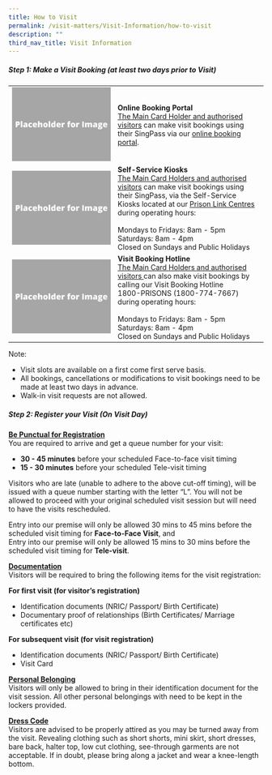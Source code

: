 ```yaml
---
title: How to Visit
permalink: /visit-matters/Visit-Information/how-to-visit
description: ""
third_nav_title: Visit Information
---
```

##### Step 1: Make a Visit Booking (at least two days prior to Visit)

|  | |
| -------- | -------- |
| ![](/images/Placeholder%20for%20Image.png) |**Online Booking Portal**<br>[The Main Card Holder and authorised visitors](/visit-matters/visit-information/who-can-visit) can make visit bookings using their SingPass via our [online booking portal](https://www.ipris.sps.gov.sg/sps-vms3-web/).
|  ![](/images/Placeholder%20for%20Image.png)| **Self-Service Kiosks**<br>[The Main Card Holders and authorised visitors](/visit-matters/visit-information/who-can-visit) can make visit bookings using their SingPass, via the Self-Service Kiosks located at our [Prison Link Centres](/visit-matters/visit-information/permalink) during operating hours:<br>&nbsp;<br>Mondays to Fridays: 8am - 5pm<br>Saturdays: 8am - 4pm<br>Closed on Sundays and Public Holidays|
| ![](/images/Placeholder%20for%20Image.png) | **Visit Booking Hotline**<br>[The Main Card Holders and authorised visitors ](/visit-matters/visit-information/who-can-visit)can also make visit bookings by calling our Visit Booking Hotline <br>1800-PRISONS (1800-774-7667) during operating hours:<br><br>Mondays to Fridays: 8am - 5pm<br>Saturdays: 8am - 4pm<br>Closed on Sundays and Public Holidays|

Note:

* Visit slots are available on a first come first serve basis.
* All bookings, cancellations or modifications to visit bookings need to be made at least two days in advance. 
* Walk-in visit requests are not allowed.

##### Step 2: Register your Visit (On Visit Day) 
<u><strong>Be Punctual for Registration</strong></u><br>
You are required to arrive and get a queue number for your visit:
* **30 - 45 minutes** before your scheduled Face-to-face visit timing
* **15 - 30 minutes** before your scheduled Tele-visit timing

Visitors who are late (unable to adhere to the above cut-off timing), will be issued with a queue number starting with the letter “L”. You will not be allowed to proceed with your original scheduled visit session but will need to have the visits rescheduled.

Entry into our premise will only be allowed 30 mins to 45 mins before the scheduled visit timing for **Face-to-Face Visit**, and<br>
Entry into our premise will only be allowed 15 mins to 30 mins before the scheduled visit timing for **Tele-visit**.

<u><strong>Documentation</strong></u><br>
Visitors will be required to bring the following items for the visit registration:

**For first visit (for visitor’s registration)**
* Identification documents (NRIC/ Passport/ Birth Certificate)
* Documentary proof of relationships (Birth Certificates/ Marriage certificates etc)

**For subsequent visit (for visit registration)**
* Identification documents (NRIC/ Passport/ Birth Certificate)
* Visit Card

<u><strong>Personal Belonging</strong></u><br>
Visitors will only be allowed to bring in their identification document for the visit session.  All other personal belongings with need to be kept in the lockers provided.

<u><strong>Dress Code</strong></u><br>
Visitors are advised to be properly attired as you may be turned away from the visit. Revealing clothing such as short shorts, mini skirt, short dresses, bare back, halter top, low cut clothing, see-through garments are not acceptable. If in doubt, please bring along a jacket and wear a knee-length bottom.